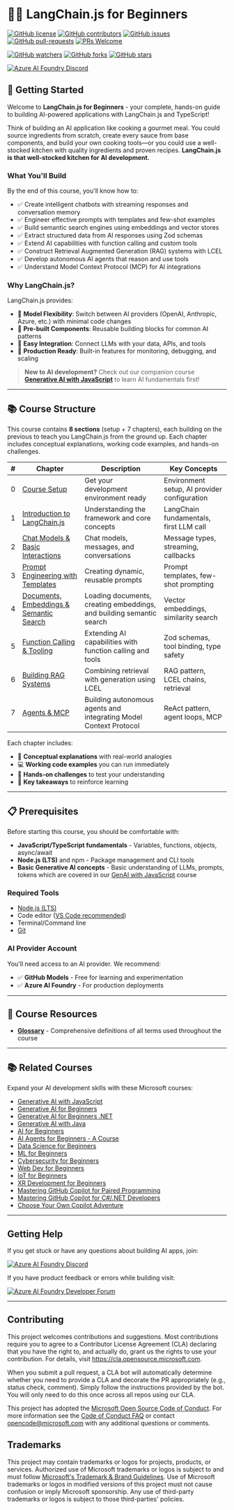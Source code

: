 # 🦜🔗 LangChain.js for Beginners

[![GitHub license](https://img.shields.io/github/license/danwahlin/langchainjs-for-beginners.svg)](https://github.com/danwahlin/langchainjs-for-beginners/blob/main/LICENSE)
[![GitHub contributors](https://img.shields.io/github/contributors/danwahlin/langchainjs-for-beginners.svg)](https://github.com/danwahlin/langchainjs-for-beginners/graphs/contributors/)
[![GitHub issues](https://img.shields.io/github/issues/danwahlin/langchainjs-for-beginners.svg)](https://github.com/danwahlin/langchainjs-for-beginners/issues/)
[![GitHub pull-requests](https://img.shields.io/github/issues-pr/danwahlin/langchainjs-for-beginners.svg)](https://github.com/danwahlin/langchainjs-for-beginners/pulls/)
[![PRs Welcome](https://img.shields.io/badge/PRs-welcome-brightgreen.svg?style=flat-square)](http://makeapullrequest.com)

[![GitHub watchers](https://img.shields.io/github/watchers/danwahlin/langchainjs-for-beginners.svg?style=social&label=Watch)](https://github.com/danwahlin/langchainjs-for-beginners/)
[![GitHub forks](https://img.shields.io/github/forks/danwahlin/langchainjs-for-beginners.svg?style=social&label=Fork)](https://github.com/danwahlin/langchainjs-for-beginners/)
[![GitHub stars](https://img.shields.io/github/stars/danwahlin/langchainjs-for-beginners.svg?style=social&label=Star)](https://github.com/danwahlin/langchainjs-for-beginners/)

[![Azure AI Foundry Discord](https://img.shields.io/badge/Discord-Azure_AI_Foundry_Community_Discord-blue?style=for-the-badge&logo=discord&color=5865f2&logoColor=fff)](https://aka.ms/foundry/discord)

## 🚀 Getting Started

Welcome to **LangChain.js for Beginners** - your complete, hands-on guide to building AI-powered applications with LangChain.js and TypeScript!

Think of building an AI application like cooking a gourmet meal. You could source ingredients from scratch, create every sauce from base components, and build your own cooking tools—or you could use a well-stocked kitchen with quality ingredients and proven recipes. **LangChain.js is that well-stocked kitchen for AI development.**

### What You'll Build

By the end of this course, you'll know how to:

- ✅ Create intelligent chatbots with streaming responses and conversation memory
- ✅ Engineer effective prompts with templates and few-shot examples
- ✅ Build semantic search engines using embeddings and vector stores
- ✅ Extract structured data from AI responses using Zod schemas
- ✅ Extend AI capabilities with function calling and custom tools
- ✅ Construct Retrieval Augmented Generation (RAG) systems with LCEL
- ✅ Develop autonomous AI agents that reason and use tools
- ✅ Understand Model Context Protocol (MCP) for AI integrations

### Why LangChain.js?

LangChain.js provides:

- 🔌 **Model Flexibility**: Switch between AI providers (OpenAI, Anthropic, Azure, etc.) with minimal code changes
- 🧩 **Pre-built Components**: Reusable building blocks for common AI patterns
- 🔄 **Easy Integration**: Connect LLMs with your data, APIs, and tools
- 🎯 **Production Ready**: Built-in features for monitoring, debugging, and scaling

> **New to AI development?** Check out our companion course [**Generative AI with JavaScript**](https://github.com/microsoft/generative-ai-with-javascript) to learn AI fundamentals first!

---

## 📚 Course Structure

This course contains **8 sections** (setup + 7 chapters), each building on the previous to teach you LangChain.js from the ground up. Each chapter includes conceptual explanations, working code examples, and hands-on challenges.

| # | Chapter | Description | Key Concepts |
|---|---------|-------------|--------------|
| 0 | [Course Setup](./00-course-setup/README.md) | Get your development environment ready | Environment setup, AI provider configuration |
| 1 | [Introduction to LangChain.js](./01-introduction/README.md) | Understanding the framework and core concepts | LangChain fundamentals, first LLM call |
| 2 | [Chat Models & Basic Interactions](./02-chat-models/README.md) | Chat models, messages, and conversations | Message types, streaming, callbacks |
| 3 | [Prompt Engineering with Templates](./03-prompt-templates/README.md) | Creating dynamic, reusable prompts | Prompt templates, few-shot prompting |
| 4 | [Documents, Embeddings & Semantic Search](./04-documents-embeddings-semantic-search/README.md) | Loading documents, creating embeddings, and building semantic search | Vector embeddings, similarity search |
| 5 | [Function Calling & Tooling](./05-function-calling-tooling/README.md) | Extending AI capabilities with function calling and tools | Zod schemas, tool binding, type safety |
| 6 | [Building RAG Systems](./06-rag-systems/README.md) | Combining retrieval with generation using LCEL | RAG pattern, LCEL chains, retrieval |
| 7 | [Agents & MCP](./07-agents-mcp/README.md) | Building autonomous agents and integrating Model Context Protocol | ReAct pattern, agent loops, MCP |

Each chapter includes:
- 📖 **Conceptual explanations** with real-world analogies
- 💻 **Working code examples** you can run immediately
- 🎯 **Hands-on challenges** to test your understanding
- 🔑 **Key takeaways** to reinforce learning

---

## 📋 Prerequisites

Before starting this course, you should be comfortable with:

- **JavaScript/TypeScript fundamentals** - Variables, functions, objects, async/await
- **Node.js (LTS)** and npm - Package management and CLI tools
- **Basic Generative AI concepts** - Basic understanding of LLMs, prompts, tokens which are covered in our [GenAI with JavaScript](https://github.com/microsoft/generative-ai-with-javascript) course

### Required Tools

- [Node.js (LTS)](https://nodejs.org/)
- Code editor ([VS Code recommended](https://code.visualstudio.com/))
- Terminal/Command line
- [Git](https://git-scm.com/)

### AI Provider Account

You'll need access to an AI provider. We recommend:

- ✅ **GitHub Models** - Free for learning and experimentation
- ✅ **Azure AI Foundry** - For production deployments

---

## 📖 Course Resources

- **[Glossary](./GLOSSARY.md)** - Comprehensive definitions of all terms used throughout the course

---

## 📚 Related Courses

Expand your AI development skills with these Microsoft courses:

- [Generative AI with JavaScript](https://github.com/microsoft/generative-ai-with-javascript)
- [Generative AI for Beginners](https://aka.ms/genai-beginners)
- [Generative AI for Beginners .NET](https://github.com/microsoft/Generative-AI-for-beginners-dotnet)
- [Generative AI with Java](https://github.com/microsoft/Generative-AI-for-beginners-java)
- [AI for Beginners](https://aka.ms/ai-beginners)
- [AI Agents for Beginners - A Course](https://github.com/microsoft/ai-agents-for-beginners)
- [Data Science for Beginners](https://aka.ms/datascience-beginners)
- [ML for Beginners](https://aka.ms/ml-beginners)
- [Cybersecurity for Beginners](https://github.com/microsoft/Security-101) 
- [Web Dev for Beginners](https://aka.ms/webdev-beginners)
- [IoT for Beginners](https://aka.ms/iot-beginners)
- [XR Development for Beginners](https://github.com/microsoft/xr-development-for-beginners)
- [Mastering GitHub Copilot for Paired Programming](https://github.com/microsoft/Mastering-GitHub-Copilot-for-Paired-Programming)
- [Mastering GitHub Copilot for C#/.NET Developers](https://github.com/microsoft/mastering-github-copilot-for-dotnet-csharp-developers)
- [Choose Your Own Copilot Adventure](https://github.com/microsoft/CopilotAdventures)

---

## Getting Help

If you get stuck or have any questions about building AI apps, join:

[![Azure AI Foundry Discord](https://img.shields.io/badge/Discord-Azure_AI_Foundry_Community_Discord-blue?style=for-the-badge&logo=discord&color=5865f2&logoColor=fff)](https://aka.ms/foundry/discord)

If you have product feedback or errors while building visit:

[![Azure AI Foundry Developer Forum](https://img.shields.io/badge/GitHub-Azure_AI_Foundry_Developer_Forum-blue?style=for-the-badge&logo=github&color=000000&logoColor=fff)](https://aka.ms/foundry/forum)

---

## Contributing

This project welcomes contributions and suggestions.  Most contributions require you to agree to a Contributor License Agreement (CLA) declaring that you have the right to, and actually do, grant us the rights to use your contribution. For details, visit <https://cla.opensource.microsoft.com>.

When you submit a pull request, a CLA bot will automatically determine whether you need to provide a CLA and decorate the PR appropriately (e.g., status check, comment). Simply follow the instructions provided by the bot. You will only need to do this once across all repos using our CLA.

This project has adopted the [Microsoft Open Source Code of Conduct](https://opensource.microsoft.com/codeofconduct/). For more information see the [Code of Conduct FAQ](https://opensource.microsoft.com/codeofconduct/faq/) or contact [opencode@microsoft.com](mailto:opencode@microsoft.com) with any additional questions or comments.

## Trademarks

This project may contain trademarks or logos for projects, products, or services. Authorized use of Microsoft trademarks or logos is subject to and must follow [Microsoft's Trademark & Brand Guidelines](https://www.microsoft.com/legal/intellectualproperty/trademarks/usage/general). Use of Microsoft trademarks or logos in modified versions of this project must not cause confusion or imply Microsoft sponsorship. Any use of third-party trademarks or logos is subject to those third-parties' policies.

